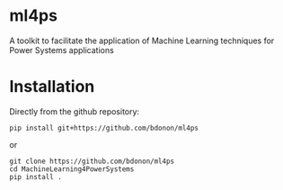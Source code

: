 # ml4ps
A toolkit to facilitate the application of Machine Learning techniques for Power Systems applications

# Installation
Directly from the github repository:
```
pip install git+https://github.com/bdonon/ml4ps
```
or
```
git clone https://github.com/bdonon/ml4ps
cd MachineLearning4PowerSystems
pip install .
```
